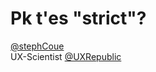 
# Pk t'es "strict"?

[@stephCoue](https://twitter.com/stephCoue) <br>
UX-Scientist [@UXRepublic](https://twitter.com/UXRepublic)